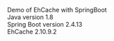 Demo of EhCache with SpringBoot <br/>
Java version 1.8 <br/>
Spring Boot version 2.4.13 <br/>
EhCache 2.10.9.2 <br/>
